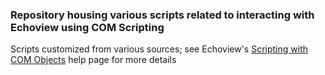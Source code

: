 ### Repository housing various scripts related to interacting with Echoview using COM Scripting
Scripts customized from various sources; see Echoview's [Scripting with COM Objects](https://support.echoview.com/WebHelp/How_to/Run_Echoview_using_scripts/Automation_using_COM_objects/Scripting_with_COM_objects.htm) help page for more details
